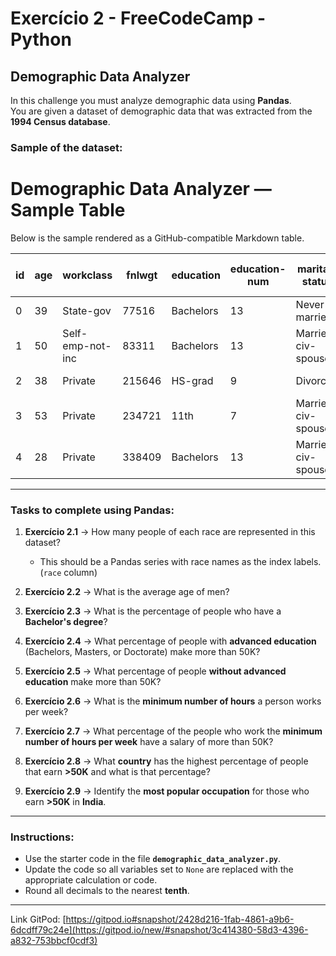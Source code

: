 # Exercício 2 - FreeCodeCamp - Python  
## Demographic Data Analyzer  

In this challenge you must analyze demographic data using **Pandas**.  
You are given a dataset of demographic data that was extracted from the **1994 Census database**.  

### Sample of the dataset:
# Demographic Data Analyzer — Sample Table

Below is the sample rendered as a GitHub-compatible Markdown table.

| id | age | workclass         | fnlwgt | education | education-num | marital-status      | occupation         | relationship  | race  | sex    | capital-gain | capital-loss | hours-per-week | native-country | salary |
|----|-----|-------------------|--------|-----------|---------------|---------------------|--------------------|---------------|-------|--------|--------------|--------------|----------------|----------------|--------|
| 0  | 39  | State-gov         | 77516  | Bachelors | 13            | Never-married       | Adm-clerical       | Not-in-family | White | Male   | 2174         | 0            | 40             | United-States  | <=50K  |
| 1  | 50  | Self-emp-not-inc  | 83311  | Bachelors | 13            | Married-civ-spouse  | Exec-managerial    | Husband       | White | Male   | 0            | 0            | 13             | United-States  | <=50K  |
| 2  | 38  | Private           | 215646 | HS-grad   | 9             | Divorced            | Handlers-cleaners  | Not-in-family | White | Male   | 0            | 0            | 40             | United-States  | <=50K  |
| 3  | 53  | Private           | 234721 | 11th      | 7             | Married-civ-spouse  | Handlers-cleaners  | Husband       | Black | Male   | 0            | 0            | 40             | United-States  | <=50K  |
| 4  | 28  | Private           | 338409 | Bachelors | 13            | Married-civ-spouse  | Prof-specialty     | Wife          | Black | Female | 0            | 0            | 40             | Cuba           | <=50K  |

---

### Tasks to complete using Pandas:

1. **Exercício 2.1** → How many people of each race are represented in this dataset?  
   - This should be a Pandas series with race names as the index labels. (`race` column)  

2. **Exercício 2.2** → What is the average age of men?  

3. **Exercício 2.3** → What is the percentage of people who have a **Bachelor's degree**?  

4. **Exercício 2.4** → What percentage of people with **advanced education** (Bachelors, Masters, or Doctorate) make more than 50K?  

5. **Exercício 2.5** → What percentage of people **without advanced education** make more than 50K?  

6. **Exercício 2.6** → What is the **minimum number of hours** a person works per week?  

7. **Exercício 2.7** → What percentage of the people who work the **minimum number of hours per week** have a salary of more than 50K?  

8. **Exercício 2.8** → What **country** has the highest percentage of people that earn **>50K** and what is that percentage?  

9. **Exercício 2.9** → Identify the **most popular occupation** for those who earn **>50K** in **India**.  

---

### Instructions:
- Use the starter code in the file **`demographic_data_analyzer.py`**.  
- Update the code so all variables set to `None` are replaced with the appropriate calculation or code.  
- Round all decimals to the nearest **tenth**.  
---

Link GitPod:  [https://gitpod.io#snapshot/2428d216-1fab-4861-a9b6-6dcdff79c24e](https://gitpod.io/new/#snapshot/3c414380-58d3-4396-a832-753bbcf0cdf3)
